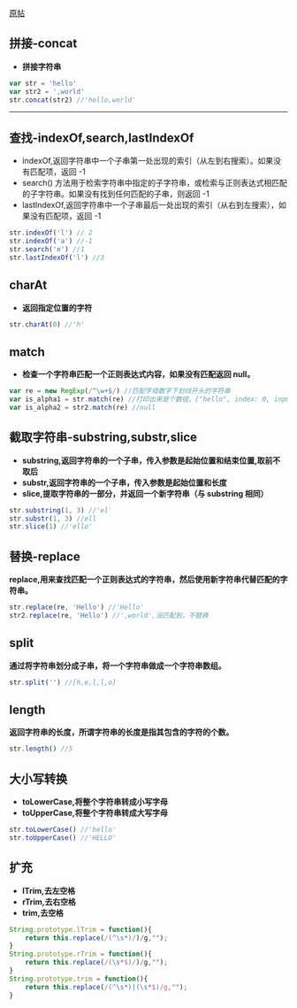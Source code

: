 [原帖](https://www.cnblogs.com/l1pe1/p/6197371.html)

## 拼接-concat

- **拼接字符串**

```js
var str = 'hello'
var str2 = ',world'
str.concat(str2) //'hello,world'
```

---

## 查找-indexOf,search,lastIndexOf

- indexOf,返回字符串中一个子串第一处出现的索引（从左到右搜索）。如果没有匹配项，返回 -1
- search() 方法用于检索字符串中指定的子字符串，或检索与正则表达式相匹配的子字符串。如果没有找到任何匹配的子串，则返回 -1
- lastIndexOf,返回字符串中一个子串最后一处出现的索引（从右到左搜索），如果没有匹配项，返回 -1

```js
str.indexOf('l') // 2
str.indexOf('a') //-1
str.search('e') //1
str.lastIndexOf('l') //3
```

## charAt

- **返回指定位置的字符**

```js
str.charAt(0) //'h'
```

## match

- **检查一个字符串匹配一个正则表达式内容，如果没有匹配返回 null。**

```js
var re = new RegExp(/^\w+$/) //匹配字母数字下划线开头的字符串
var is_alpha1 = str.match(re) //打印出来是个数组，["hello", index: 0, input: "hello", groups: undefined]
var is_alpha2 = str2.match(re) //null
```

## 截取字符串-substring,substr,slice

- **substring,返回字符串的一个子串，传入参数是起始位置和结束位置,取前不取后**
- **substr,返回字符串的一个子串，传入参数是起始位置和长度**
- **slice,提取字符串的一部分，并返回一个新字符串（与 substring 相同）**

```js
str.substring(1, 3) //'el'
str.substr(1, 3) //ell
str.slice(1) //'ello'
```

## 替换-replace

**replace,用来查找匹配一个正则表达式的字符串，然后使用新字符串代替匹配的字符串。**

```js
str.replace(re, 'Hello') //'Hello'
str2.replace(re, 'Hello') //',world',没匹配到，不替换
```

## split

**通过将字符串划分成子串，将一个字符串做成一个字符串数组。**

```js
str.split('') //[h,e,l,l,o]
```

## length

**返回字符串的长度，所谓字符串的长度是指其包含的字符的个数。**

```js
str.length() //5
```

## 大小写转换

- **toLowerCase,将整个字符串转成小写字母**
- **toUpperCase,将整个字符串转成大写字母**

```js
str.toLowerCase() //'hello'
str.toUpperCase() //'HELLO'
```

## 扩充

- **lTrim,去左空格**
- **rTrim,去右空格**
- **trim,去空格**

```js
String.prototype.lTrim = function(){
    return this.replace(/(^\s*)/)/g,"");
}
String.prototype.rTrim = function(){
    return this.replace(/(\s*$)/)/g,"");
}
String.prototype.trim = function(){
    return this.replace(/(^\s*)|(\s*$)/g,"");
}
```
